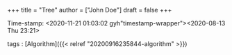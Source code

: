 +++
title = "Tree"
author = ["John Doe"]
draft = false
+++

Time-stamp: <2020-11-21 01:03:02 gyh"timestamp-wrapper"><span class="timestamp">&lt;2020-08-13 Thu 23:21&gt;</span></span>

tags
: [Algorithm]({{< relref "20200916235844-algorithm" >}})
